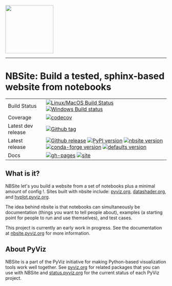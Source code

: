 <img src="doc/_static/nbsite-logo.png" height=150><br>

-----------------

# NBSite: Build a tested, sphinx-based website from notebooks

|    |    |
| --- | --- |
| Build Status | [![Linux/MacOS Build Status](https://travis-ci.org/pyviz-dev/nbsite.svg?branch=master)](https://travis-ci.org/pyviz-dev/nbsite) [![Windows Build status](https://img.shields.io/appveyor/ci/pyviz-dev/nbsite/master.svg?logo=appveyor)](https://ci.appveyor.com/project/pyviz-dev/nbsite/branch/master) |
| Coverage | [![codecov](https://codecov.io/gh/pyviz-dev/nbsite/branch/master/graph/badge.svg)](https://codecov.io/gh/pyviz-dev/nbsite) |
| Latest dev release | [![Github tag](https://img.shields.io/github/tag/pyviz-dev/nbsite.svg?label=tag&colorB=11ccbb)](https://github.com/pyviz-dev/nbsite/tags) |
| Latest release | [![Github release](https://img.shields.io/github/release/pyviz-dev/nbsite.svg?label=tag&colorB=11ccbb)](https://github.com/pyviz-dev/nbsite/releases) [![PyPI version](https://img.shields.io/pypi/v/nbsite.svg?colorB=cc77dd)](https://pypi.python.org/pypi/nbsite) [![nbsite version](https://img.shields.io/conda/v/pyviz/nbsite.svg?colorB=4488ff&style=flat)](https://anaconda.org/pyviz/nbsite) [![conda-forge version](https://img.shields.io/conda/v/conda-forge/nbsite.svg?label=conda%7Cconda-forge&colorB=4488ff)](https://anaconda.org/conda-forge/nbsite) [![defaults version](https://img.shields.io/conda/v/anaconda/nbsite.svg?label=conda%7Cdefaults&style=flat&colorB=4488ff)](https://anaconda.org/anaconda/nbsite) |
| Docs | [![gh-pages](https://img.shields.io/github/last-commit/pyviz/nbsite/gh-pages.svg)](https://github.com/pyviz/nbsite/tree/gh-pages) [![site](https://img.shields.io/website-up-down-green-red/https/nbsite.pyviz.org.svg)](https://nbsite.pyviz.org) |

## What is it?

NBSite let's you build a website from a set of notebooks plus a minimal
amount of config !. Sites built with nbsite include:
[pyviz.org](https://pyviz.org),
[datashader.org](https://datashader.org/), and [hvplot.pyviz.org](https:/hvplot.pyviz.org).

The idea behind nbsite is that notebooks can simultaneously be
documentation (things you want to tell people about), examples (a
starting point for people to run and use themselves), and test cases.

This project is currently an early work in progress. See the
documentation at [nbsite.pyviz.org](https://nbsite.pyviz.org) for
more information.


## About PyViz

NBSite is a part of the PyViz initiative for making Python-based visualization tools work well together.
See [pyviz.org](https://pyviz.org) for related packages that you can use with NBSite and
[status.pyviz.org](https://status.pyviz.org) for the current status of each PyViz project.

